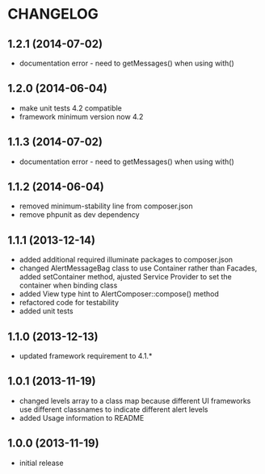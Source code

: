 CHANGELOG
=========

1.2.1 (2014-07-02)
------------------

* documentation error - need to getMessages() when using with()

1.2.0 (2014-06-04)
------------------

* make unit tests 4.2 compatible
* framework minimum version now 4.2

1.1.3 (2014-07-02)
------------------

* documentation error - need to getMessages() when using with()

1.1.2 (2014-06-04)
------------------

* removed minimum-stability line from composer.json
* remove phpunit as dev dependency

1.1.1 (2013-12-14)
------------------

* added additional required illuminate packages to composer.json
* changed AlertMessageBag class to use Container rather than Facades, added setContainer method, ajusted Service
  Provider to set the container when binding class
* added View type hint to AlertComposer::compose() method
* refactored code for testability
* added unit tests

1.1.0 (2013-12-13)
------------------

* updated framework requirement to 4.1.*

1.0.1 (2013-11-19)
------------------

* changed levels array to a class map because different UI frameworks use different classnames to indicate different
  alert levels
* added Usage information to README

1.0.0 (2013-11-19)
------------------

* initial release
